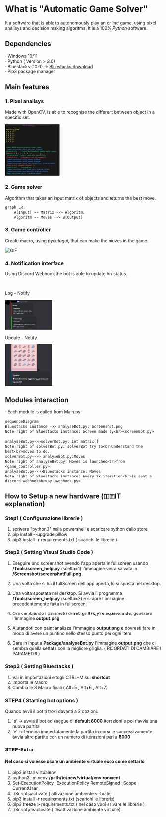 # What is "Automatic Game Solver"

It a software that is able to autonomously play an online game, using pixel analisys and decision making algoritms.
It is a 100% *Python* software.

## Dependencies

· Windows 10/11  
· Python ( Version > 3.0)  
· Bluestacks (10.0) -> [Bluestacks download](https://www.bluestacks.com/it/index.html)  
· Pip3 package manager  

  
  
## Main features

### 1. Pixel analisys

Made with OpenCV, is able to recognise the different between object in a specific set.

<img src = "media/pixel_analisys.png" width="35%"></img>

### 2. Game solver

Algorithm that takes an input matrix of objects and returns the best move.

```mermaid
graph LR;
    A(Input) -- Matrix --> Algoritm;
    Algoritm -- Moves --> B(Output)
```

### 3. Game controller

Create macro, using *pyautogui*, that can make the moves in the game.

![GIF](https://i.giphy.com/media/v1.Y2lkPTc5MGI3NjExZWZ6aDBjazByaDc1ZGwwd3dubGM1Y3FiYXF0dDNsejhiM3BubHJjeiZlcD12MV9pbnRlcm5hbF9naWZfYnlfaWQmY3Q9Zw/Nh2h5QzKVQaexRuCAJ/giphy.gif)


### 4. Notification interface

Using Discord Webhook the bot is able to update his status.  

<br>
<p> Log - Notify </p>
<img src = "media/discord1.png" width="30%"></img>

<br>
<p> Update - Notify </p>
<img src = "media/discord2.png" width="30%"></img>



## Modules interaction

· Each module is called from Main.py

```mermaid
sequenceDiagram
Bluestacks instance ->> analyseBot.py: Screenshot.png
Note right of Bluestacks instance: Screen made by<br><screenBot.py>

analyseBot.py->>solverBot.py: Int matrix[]
Note right of solverBot.py: solverBot try to<br>Understand the best<br>moves to do.
solverBot.py-->> analyseBot.py:Moves
Note right of analyseBot.py: Moves is launched<br>from <game_controller.py>
analyseBot.py-->>Bluestacks instance: Moves
Note right of Bluestacks instance: Every 2k iteration<br>is sent a discord webhook<br>by <webhook.py>

```

## How to Setup a new hardware (🇮🇹IT explanation) 

### Step1 ( Configurazione librerie )

1. scrivere "python3" nella powershell e scaricare python dallo store
2. pip install --upgrade pillow
3. pip3 install -r requirements.txt ( scarichi le librerie )



### Step2 ( Setting Visual Studio Code )

1. Eseguire uno screenshot avendo l'app aperta in fullscreen usando **/Tools/screen_help.py** (scelta=1) l'immagine
verrà salvata in **/Screenshot/screenshotFull.png**

1. Una volta che si ha il fullScreen dell'app aperta, lo si sposta nel desktop.

2. Una volta spostata nel desktop. Si avvia il programma **/Tools/screen_help.py** (scelta=2) e si apre l'immagine precedentemente fatta
in fullscreen.

1. Ora cambiando i parametri di **set_grill (x,y) e square_side**, generare l'immagine **output.png**

2. Aiutandoti con paint analizza l'immagine **output.png** e dovresti fare in modo di avere un puntino nello stesso punto per ogni item.

3. Dare in input a **Package/analyseBot.py** l'immagine **output.png** che ci sembra quella settata con la migliore griglia.
( RICORDATI DI CAMBIARE I PARAMETRI )


### Step3 ( Setting Bluestacks )

1. Vai in impostazioni e togli CTRL+M sui **shortcut**
2. Importa le Macro
3. Cambia le 3 Macro finali ( Alt+5  , Alt+6 , Alt+7)

### STEP4 ( Starting bot options )

Quando avvii il bot ti trovi davanti a 2 opzioni:

1. 's' -> avvia il bot ed esegue di **default 8000** iterazioni e poi riavvia una nuova partita
2. 'e' -> termina immediatamente la partita in corso e successivamente avvia altre partite con un numero di iterazioni pari a **8000**

### STEP-Extra

#### Nel caso si volesse usare un ambiente virtuale ecco come settarlo

1. pip3 install virtualenv
2. python3 -m venv __/path/to/new/virtual/environment__
3. Set-ExecutionPolicy -ExecutionPolicy RemoteSigned -Scope CurrentUser
4. .\Scripts\activate       ( attivazione ambiente virtuale)
5. pip3 install -r requirements.txt     (scarichi le librerie)
6. pip3 freeze > requirements.txt  ( nel caso vuoi salvare le librerie )
7. .\Script\deactivate   ( disattivazione ambiente virtuale)

